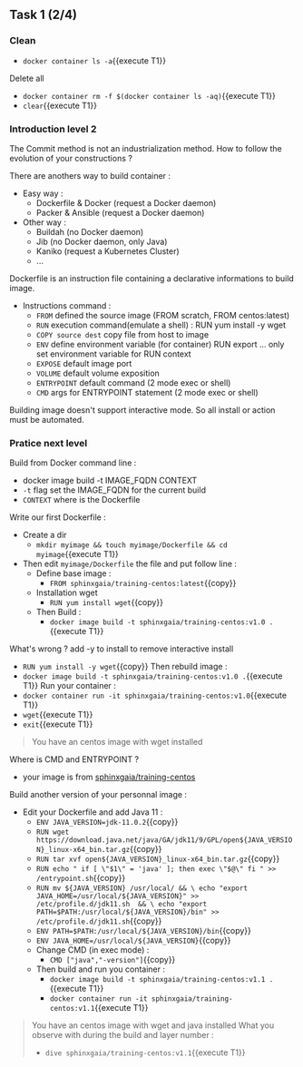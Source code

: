 ## Task 1 (2/4)

### Clean

- `docker container ls -a`{{execute T1}}

Delete all
- `docker container rm -f $(docker container ls -aq)`{{execute T1}}
- `clear`{{execute T1}}

### Introduction level 2

The Commit method is not an industrialization method. How to follow the evolution of your constructions ?

There are anothers way to build container :
- Easy way :
  - Dockerfile & Docker (request a Docker daemon)
  - Packer & Ansible (request a Docker daemon)
- Other way :
  - Buildah (no Docker daemon)
  - Jib (no Docker daemon, only Java)
  - Kaniko (request a Kubernetes Cluster)
  - ...

Dockerfile is an instruction file containing a declarative informations to build image.
- Instructions command :
  - `FROM` defined the source image (FROM scratch, FROM centos:latest)
  - `RUN` execution command(emulate a shell) : RUN yum install -y wget
  - `COPY source dest` copy file from host to image
  - `ENV` define environment variable (for container) RUN export ... only set environment variable for RUN context
  - `EXPOSE` default image port
  - `VOLUME` default volume exposition
  - `ENTRYPOINT` default command (2 mode exec or shell)
  - `CMD` args for ENTRYPOINT statement (2 mode exec or shell)

Building image doesn't support interactive mode. So all install or action must be automated.


### Pratice next level

Build from Docker command line :
- docker image build -t IMAGE_FQDN CONTEXT
- `-t` flag set the IMAGE_FQDN for the current build
- `CONTEXT` where is the Dockerfile

Write our first Dockerfile :
- Create a dir 
  - `mkdir myimage && touch myimage/Dockerfile && cd myimage`{{execute T1}}
- Then edit `myimage/Dockerfile` the file and put follow line :
  - Define base image :
    - `FROM sphinxgaia/training-centos:latest`{{copy}}
  - Installation wget
    - `RUN yum install wget`{{copy}}
  - Then Build :
    - `docker image build -t sphinxgaia/training-centos:v1.0 .`{{execute T1}}


What's wrong ? add -y to install to remove interactive install
- `RUN yum install -y wget`{{copy}}
Then rebuild image :
- `docker image build -t sphinxgaia/training-centos:v1.0 .`{{execute T1}}
Run your container :
- `docker container run -it sphinxgaia/training-centos:v1.0`{{execute T1}}
- `wget`{{execute T1}}
- `exit`{{execute T1}}
> You have an centos image with wget installed

Where is CMD and ENTRYPOINT ?
- your image is from [sphinxgaia/training-centos](https://github.com/Sphinxgaia/training-centos/blob/master/Dockerfile)

Build another version of your personnal image :
- Edit your Dockerfile and add Java 11 :
    - `ENV JAVA_VERSION=jdk-11.0.2`{{copy}}
    - `RUN wget https://download.java.net/java/GA/jdk11/9/GPL/open${JAVA_VERSION}_linux-x64_bin.tar.gz`{{copy}}
    - `RUN tar xvf open${JAVA_VERSION}_linux-x64_bin.tar.gz`{{copy}}
    - `RUN echo "
if [ \"$1\" = 'java' ]; then
  exec \"$@\"
fi
" >> /entrypoint.sh`{{copy}}
    - `
RUN mv ${JAVA_VERSION} /usr/local/ && \
echo "export JAVA_HOME=/usr/local/${JAVA_VERSION}" >> /etc/profile.d/jdk11.sh  && \
echo "export PATH=$PATH:/usr/local/${JAVA_VERSION}/bin" >> /etc/profile.d/jdk11.sh
`{{copy}}
    - `ENV PATH=$PATH:/usr/local/${JAVA_VERSION}/bin`{{copy}}
    - `ENV JAVA_HOME=/usr/local/${JAVA_VERSION}`{{copy}}
    - Change CMD (in exec mode) :
      - `CMD ["java","-version"]`{{copy}}
    - Then build and run you container :
      - `docker image build -t sphinxgaia/training-centos:v1.1 .`{{execute T1}}
      - `docker container run -it sphinxgaia/training-centos:v1.1`{{execute T1}}

> You have an centos image with wget and java installed
> What you observe with during the build and layer number :
>   - `dive sphinxgaia/training-centos:v1.1`{{execute T1}} 